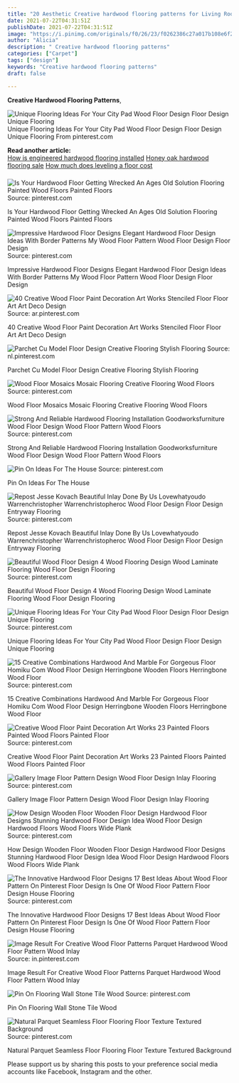 ```yaml
---
title: "20 Aesthetic Creative hardwood flooring patterns for Living Room Design"
date: 2021-07-22T04:31:51Z
publishDate: 2021-07-22T04:31:51Z
image: "https://i.pinimg.com/originals/f0/26/23/f0262386c27a017b108e6f23190aeb76.png"
author: "Alicia"
description: " Creative hardwood flooring patterns"
categories: ["Carpet"]
tags: ["design"]
keywords: "Creative hardwood flooring patterns"
draft: false

---
```

<!-- Head tag Code -->
**Creative Hardwood Flooring Patterns**, 

![Unique Flooring Ideas For Your City Pad Wood Floor Design Floor Design Unique Flooring](https://i.pinimg.com/originals/ea/ed/16/eaed16e75a094af12053ee8ea5309eff.jpg "Unique Flooring Ideas For Your City Pad Wood Floor Design Floor Design Unique Flooring")
Unique Flooring Ideas For Your City Pad Wood Floor Design Floor Design Unique Flooring From pinterest.com

**Read another article:**  
[How is engineered hardwood flooring installed](/how-is-engineered-hardwood-flooring-installed/)
[Honey oak hardwood flooring sale](/honey-oak-hardwood-flooring-sale/)
[How much does leveling a floor cost](/how-much-does-leveling-a-floor-cost/)




### 

 


![Is Your Hardwood Floor Getting Wrecked An Ages Old Solution Flooring Painted Wood Floors Painted Floors](https://i.pinimg.com/474x/39/05/96/3905962970eaed22b3e8ce5b0b08bcdb.jpg "Is Your Hardwood Floor Getting Wrecked An Ages Old Solution Flooring Painted Wood Floors Painted Floors")
Source: pinterest.com

Is Your Hardwood Floor Getting Wrecked An Ages Old Solution Flooring Painted Wood Floors Painted Floors  

![Impressive Hardwood Floor Designs Elegant Hardwood Floor Design Ideas With Border Patterns My Wood Floor Pattern Wood Floor Design Floor Design](https://i.pinimg.com/originals/d7/ef/17/d7ef177bdb305f6a1778b736f0c72009.jpg "Impressive Hardwood Floor Designs Elegant Hardwood Floor Design Ideas With Border Patterns My Wood Floor Pattern Wood Floor Design Floor Design")
Source: pinterest.com

Impressive Hardwood Floor Designs Elegant Hardwood Floor Design Ideas With Border Patterns My Wood Floor Pattern Wood Floor Design Floor Design  

![40 Creative Wood Floor Paint Decoration Art Works Stenciled Floor Floor Art Art Deco Design](https://i.pinimg.com/originals/d3/48/d9/d348d905ffcd4baf7d1917757de12dab.jpg "40 Creative Wood Floor Paint Decoration Art Works Stenciled Floor Floor Art Art Deco Design")
Source: ar.pinterest.com

40 Creative Wood Floor Paint Decoration Art Works Stenciled Floor Floor Art Art Deco Design  

![Parchet Cu Model Floor Design Creative Flooring Stylish Flooring](https://i.pinimg.com/originals/1d/1a/b1/1d1ab168600c3783c20972300d6ad1f0.jpg "Parchet Cu Model Floor Design Creative Flooring Stylish Flooring")
Source: nl.pinterest.com

Parchet Cu Model Floor Design Creative Flooring Stylish Flooring  

![Wood Floor Mosaics Mosaic Flooring Creative Flooring Wood Floors](https://i.pinimg.com/originals/e4/a0/b4/e4a0b44ff6f31b4ee3700143fb7dedee.jpg "Wood Floor Mosaics Mosaic Flooring Creative Flooring Wood Floors")
Source: pinterest.com

Wood Floor Mosaics Mosaic Flooring Creative Flooring Wood Floors  

![Strong And Reliable Hardwood Flooring Installation Goodworksfurniture Wood Floor Design Wood Floor Pattern Wood Floors](https://i.pinimg.com/474x/d3/d2/52/d3d252169a5ebab83aae002cfe62bc82.jpg "Strong And Reliable Hardwood Flooring Installation Goodworksfurniture Wood Floor Design Wood Floor Pattern Wood Floors")
Source: pinterest.com

Strong And Reliable Hardwood Flooring Installation Goodworksfurniture Wood Floor Design Wood Floor Pattern Wood Floors  

![Pin On Ideas For The House](https://i.pinimg.com/originals/e2/42/59/e24259c4ffdbe894124398839b7d69c4.jpg "Pin On Ideas For The House")
Source: pinterest.com

Pin On Ideas For The House  

![Repost Jesse Kovach Beautiful Inlay Done By Us Lovewhatyoudo Warrenchristopher Warrenchristopheroc Wood Floor Design Floor Design Entryway Flooring](https://i.pinimg.com/originals/0a/30/74/0a30745514ca420ef831e8814fb4ef7d.jpg "Repost Jesse Kovach Beautiful Inlay Done By Us Lovewhatyoudo Warrenchristopher Warrenchristopheroc Wood Floor Design Floor Design Entryway Flooring")
Source: pinterest.com

Repost Jesse Kovach Beautiful Inlay Done By Us Lovewhatyoudo Warrenchristopher Warrenchristopheroc Wood Floor Design Floor Design Entryway Flooring  

![Beautiful Wood Floor Design 4 Wood Flooring Design Wood Laminate Flooring Wood Floor Design Flooring](https://i.pinimg.com/736x/89/80/26/898026fa9a6da2088ec33471dc7dd707--wood-laminate-flooring-flooring-ideas.jpg "Beautiful Wood Floor Design 4 Wood Flooring Design Wood Laminate Flooring Wood Floor Design Flooring")
Source: pinterest.com

Beautiful Wood Floor Design 4 Wood Flooring Design Wood Laminate Flooring Wood Floor Design Flooring  

![Unique Flooring Ideas For Your City Pad Wood Floor Design Floor Design Unique Flooring](https://i.pinimg.com/originals/ea/ed/16/eaed16e75a094af12053ee8ea5309eff.jpg "Unique Flooring Ideas For Your City Pad Wood Floor Design Floor Design Unique Flooring")
Source: pinterest.com

Unique Flooring Ideas For Your City Pad Wood Floor Design Floor Design Unique Flooring  

![15 Creative Combinations Hardwood And Marble For Gorgeous Floor Homiku Com Wood Floor Design Herringbone Wooden Floors Herringbone Wood Floor](https://i.pinimg.com/originals/e7/b3/d5/e7b3d51855ccacb870e5f9e8897afe17.jpg "15 Creative Combinations Hardwood And Marble For Gorgeous Floor Homiku Com Wood Floor Design Herringbone Wooden Floors Herringbone Wood Floor")
Source: pinterest.com

15 Creative Combinations Hardwood And Marble For Gorgeous Floor Homiku Com Wood Floor Design Herringbone Wooden Floors Herringbone Wood Floor  

![Creative Wood Floor Paint Decoration Art Works 23 Painted Floors Painted Wood Floors Painted Floor](https://i.pinimg.com/originals/9e/6e/d2/9e6ed2241ed6f3add034804bb1bf8d6c.jpg "Creative Wood Floor Paint Decoration Art Works 23 Painted Floors Painted Wood Floors Painted Floor")
Source: pinterest.com

Creative Wood Floor Paint Decoration Art Works 23 Painted Floors Painted Wood Floors Painted Floor  

![Gallery Image Floor Pattern Design Wood Floor Design Inlay Flooring](https://i.pinimg.com/originals/c2/06/a0/c206a00c7ae95c0be30dc4a102d403d0.png "Gallery Image Floor Pattern Design Wood Floor Design Inlay Flooring")
Source: pinterest.com

Gallery Image Floor Pattern Design Wood Floor Design Inlay Flooring  

![How Design Wooden Floor Wooden Floor Design Hardwood Floor Designs Stunning Hardwood Floor Design Idea Wood Floor Design Hardwood Floors Wood Floors Wide Plank](https://i.pinimg.com/originals/07/c7/ca/07c7ca13fe62a1500ce86342eb89e8af.jpg "How Design Wooden Floor Wooden Floor Design Hardwood Floor Designs Stunning Hardwood Floor Design Idea Wood Floor Design Hardwood Floors Wood Floors Wide Plank")
Source: pinterest.com

How Design Wooden Floor Wooden Floor Design Hardwood Floor Designs Stunning Hardwood Floor Design Idea Wood Floor Design Hardwood Floors Wood Floors Wide Plank  

![The Innovative Hardwood Floor Designs 17 Best Ideas About Wood Floor Pattern On Pinterest Floor Design Is One Of Wood Floor Pattern Floor Design House Flooring](https://i.pinimg.com/originals/81/bd/a1/81bda14ba58376db78d5047a160e6461.jpg "The Innovative Hardwood Floor Designs 17 Best Ideas About Wood Floor Pattern On Pinterest Floor Design Is One Of Wood Floor Pattern Floor Design House Flooring")
Source: pinterest.com

The Innovative Hardwood Floor Designs 17 Best Ideas About Wood Floor Pattern On Pinterest Floor Design Is One Of Wood Floor Pattern Floor Design House Flooring  

![Image Result For Creative Wood Floor Patterns Parquet Hardwood Wood Floor Pattern Wood Inlay](https://i.pinimg.com/474x/1d/85/54/1d85544084b47261bf146b177497d1b3.jpg "Image Result For Creative Wood Floor Patterns Parquet Hardwood Wood Floor Pattern Wood Inlay")
Source: in.pinterest.com

Image Result For Creative Wood Floor Patterns Parquet Hardwood Wood Floor Pattern Wood Inlay  

![Pin On Flooring Wall Stone Tile Wood](https://i.pinimg.com/originals/b1/b8/e6/b1b8e6c90deef22f4d54dfa58641b1a6.jpg "Pin On Flooring Wall Stone Tile Wood")
Source: pinterest.com

Pin On Flooring Wall Stone Tile Wood  

![Natural Parquet Seamless Floor Flooring Floor Texture Textured Background](https://i.pinimg.com/originals/f0/26/23/f0262386c27a017b108e6f23190aeb76.png "Natural Parquet Seamless Floor Flooring Floor Texture Textured Background")
Source: pinterest.com

Natural Parquet Seamless Floor Flooring Floor Texture Textured Background  

Please support us by sharing this posts to your preference social media accounts like Facebook, Instagram and the other.

